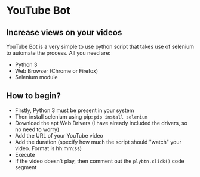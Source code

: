 # YouTube Bot
## Increase views on your videos
YouTube Bot is a very simple to use python script that takes use of selenium to automate the process. All you need are:
- Python 3
- Web Browser (Chrome or Firefox)
- Selenium module
## How to begin?
- Firstly, Python 3 must be present in your system
- Then install selenium using pip: `pip install selenium`
- Download the apt Web Drivers (I have already included the drivers, so no need to worry)
- Add the URL of your YouTube video
- Add the duration (specify how much the script should "watch" your video. Format is hh:mm:ss)
- Execute
- If the video doesn't play, then comment out the `plybtn.click()` code segment
